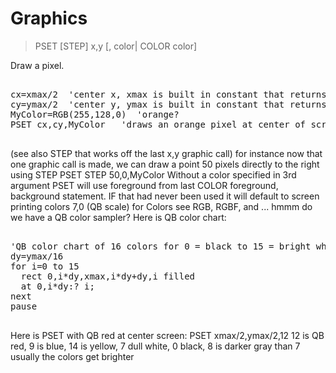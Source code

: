 # Graphics

> PSET [STEP] x,y [, color| COLOR color]

Draw a pixel.

<pre>

cx=xmax/2  'center x, xmax is built in constant that returns the screen width
cy=ymax/2  'center y, ymax is built in constant that returns the screen height
MyColor=RGB(255,128,0)  'orange?
PSET cx,cy,MyColor   'draws an orange pixel at center of screen

</pre>

(see also STEP that works off the last x,y graphic call)
for instance now that one graphic call is made, we can draw a point 50 pixels directly to the right using STEP
PSET STEP 50,0,MyColor
Without a color specified in 3rd argument PSET will use foreground from last COLOR foreground, background statement.
IF that had never been used it will default to screen printing colors 7,0 (QB scale)
for Colors see RGB, RGBF, and ... hmmm do we have a QB color sampler?
Here is QB color chart:
<pre>

'QB color chart of 16 colors for 0 = black to 15 = bright white
dy=ymax/16
for i=0 to 15
  rect 0,i*dy,xmax,i*dy+dy,i filled
  at 0,i*dy:? i;
next
pause

</pre>

Here is PSET with QB red at center screen:
PSET xmax/2,ymax/2,12 
12 is QB red, 9 is blue, 14 is yellow, 7 dull white, 0 black, 8 is darker gray than 7 usually the colors get brighter
